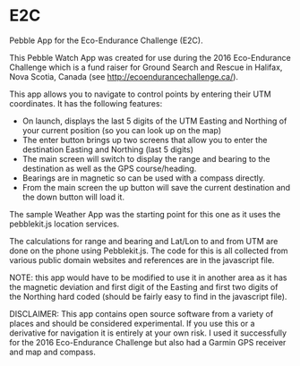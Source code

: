 # E2C
Pebble App for the Eco-Endurance Challenge (E2C).

This Pebble Watch App was created for use during the 2016 Eco-Endurance Challenge which is a fund raiser for Ground Search and Rescue in Halifax, Nova Scotia, Canada (see http://ecoendurancechallenge.ca/).

This app allows you to navigate to control points by entering their UTM coordinates. It has the following features:

- On launch, displays the last 5 digits of the UTM Easting and Northing of your current position (so you can look up on the map)
- The enter button brings up two screens that allow you to enter the destination Easting and Northing (last 5 digits)
- The main screen will switch to display the range and bearing to the destination as well as the GPS course/heading.
- Bearings are in magnetic so can be used with a compass directly.
- From the main screen the up button will save the current destination and the down button will load it. 

The sample Weather App was the starting point for this one as it uses the pebblekit.js location services.

The calculations for range and bearing and Lat/Lon to and from UTM are done on the phone using Pebblekit.js. The code for this is all collected from various public domain websites and references are in the javascript file.

NOTE: this app would have to be modified to use it in another area as it has the magnetic deviation and first digit of the Easting and first two digits of the Northing hard coded (should be fairly easy to find in the javascript file).

DISCLAIMER: This app contains open source software from a variety of places and should be considered experimental. If you use this or a derivative for navigation it is entirely at your own risk. I used it successfully for the 2016 Eco-Endurance Challenge but also had a Garmin GPS receiver and map and compass.


